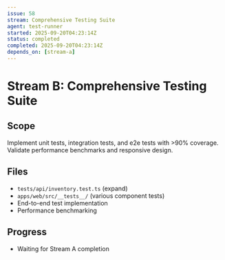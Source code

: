 ```yaml
---
issue: 58
stream: Comprehensive Testing Suite
agent: test-runner
started: 2025-09-20T04:23:14Z
status: completed
completed: 2025-09-20T04:23:14Z
depends_on: [stream-a]
---
```


# Stream B: Comprehensive Testing Suite

## Scope
Implement unit tests, integration tests, and e2e tests with >90% coverage. Validate performance benchmarks and responsive design.

## Files
- `tests/api/inventory.test.ts` (expand)
- `apps/web/src/__tests__/` (various component tests)
- End-to-end test implementation
- Performance benchmarking

## Progress
- Waiting for Stream A completion